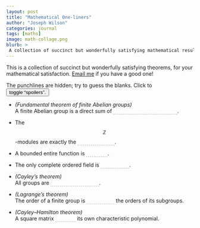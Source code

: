 ```yaml
---
layout: post
title: "Mathematical One-liners"
author: "Joseph Wilson"
categories: journal
tags: [maths]
image: math-collage.png
blurb: >
 A collection of succinct but wonderfully satisfying mathematical results.
---
```


<script>
function toggleSpoilers() {
	let classes = document.body.classList
	if (classes.contains("spoiled")) {
		classes.remove("spoiled")
	} else {
		classes.add("spoiled")
	}
}
</script>

<style>
.spoiler {
	transition: 1s;
	color: transparent;
	border-bottom: 1px dashed #0005;
}

.spoiler:hover, .spoiled .spoiler {
	color: inherit;
	border-bottom: 1px dashed transparent;
}
</style>

This is a collection of succinct but wonderfully satisfying theorems, for your mathematical satisfaction.
<a href="mailto:joseph.wilson@sms.vuw.ac.nz">Email me</a> if you have a good one!

The punchlines are hidden; try to guess the blanks. Click to <button onclick="toggleSpoilers()">toggle “spoilers”.</button>

- *(Fundamental theorem of finite Abelian groups)* <br>
	A finite Abelian group is a direct sum of <span class="spoiler">prime-order cyclic groups</span>.


- The $$ℤ$$-modules are exactly the <span class="spoiler">Abelian groups</span>.

- A bounded entire function is <span class="spoiler">constant</span>.

- The only complete ordered field is <span class="spoiler">the real line</span>.

- *(Cayley’s theorem)* <br>
	All groups are <span class="spoiler">permutation groups</span>.


- *(Lagrange’s theorem)* <br>
	The order of a finite group is <span class="spoiler">divisible by</span> the orders of its subgroups.


- *(Cayley–Hamilton theorem)* <br>
	A square matrix <span class="spoiler">satisfies</span> its own characteristic polynomial.

